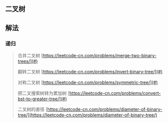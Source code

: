 ## 二叉树

## 解法

### 递归

> 合并二叉树  [https://leetcode-cn.com/problems/merge-two-binary-trees/](#)
>
> 翻转二叉树 [https://leetcode-cn.com/problems/invert-binary-tree/](#)
>
> 对称二叉树  [https://leetcode-cn.com/problems/symmetric-tree/](#)
>
> 把二叉搜索树转为累加树 [https://leetcode-cn.com/problems/convert-bst-to-greater-tree/](#)
>
> 二叉树的直径 [https://leetcode-cn.com/problems/diameter-of-binary-tree/](https://leetcode-cn.com/problems/diameter-of-binary-tree/)

## 



